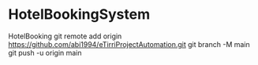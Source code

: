 # HotelBookingSystem
HotelBooking 
git remote add origin https://github.com/abi1994/eTirriProjectAutomation.git
git branch -M main
git push -u origin main
